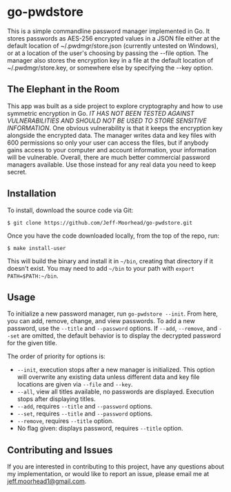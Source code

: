 go-pwdstore
=========

This is a simple commandline password manager implemented in Go. It stores passwords as AES-256 encrypted
values in a JSON file either at the default location of ~/.pwdmgr/store.json (currently untested on Windows),
or at a location of the user's choosing by passing the --file option. The manager also stores the encryption
key in a file at the default location of ~/.pwdmgr/store.key, or somewhere else by specifying the --key option.

The Elephant in the Room
------------------------

This app was built as a side project to explore cryptography and how to use symmetric encryption in Go. *IT HAS
NOT BEEN TESTED AGAINST VULNERABILITIES AND SHOULD NOT BE USED TO STORE SENSITIVE INFORMATION*. One obvious
vulnerability is that it keeps the encryption key alongside the encrypted data. The manager writes data and key
files with 600 permissions so only your user can access the files, but if anybody gains access to your computer
and account information, your information will be vulnerable. Overall, there are much better commercial password
managers available. Use those instead for any real data you need to keep secret.

Installation
------------

To install, download the source code via Git:

`$ git clone https://github.com/Jeff-Moorhead/go-pwdstore.git`

Once you have the code downloaded locally, from the top of the repo, run:

`$ make install-user`

This will build the binary and install it in `~/bin`, creating
that directory if it doesn't exist. You may need to add `~/bin`
to your path with `export PATH=$PATH:~/bin`.

Usage
-----

To initialize a new password manager, run `go-pwdstore --init`. From here, you can add, remove, change, and view
passwords. To add a new password, use the `--title` and `--password` options. If `--add`, `--remove`, and `--set`
are omitted, the default behavior is to display the decrypted password for the given title.

The order of priority for options is: 

- `--init`, execution stops after a new manager is initialized. This option will overwrite any existing data unless
different data and key file locations are given via `--file` and `--key`.
- `--all`, view all titles available, no passwords are displayed. Execution stops after displaying titles.
- `--add`, requires `--title` and `--password` options.
- `--set`, requires `--title` and `--password` options.
- `--remove`, requires `--title` option.
- No flag given: displays password, requires `--title` option.

Contributing and Issues
-----------------------

If you are interested in contributing to this project, have any questions about my implementation, or would like to
report an issue, please email me at jeff.moorhead1@gmail.com.
